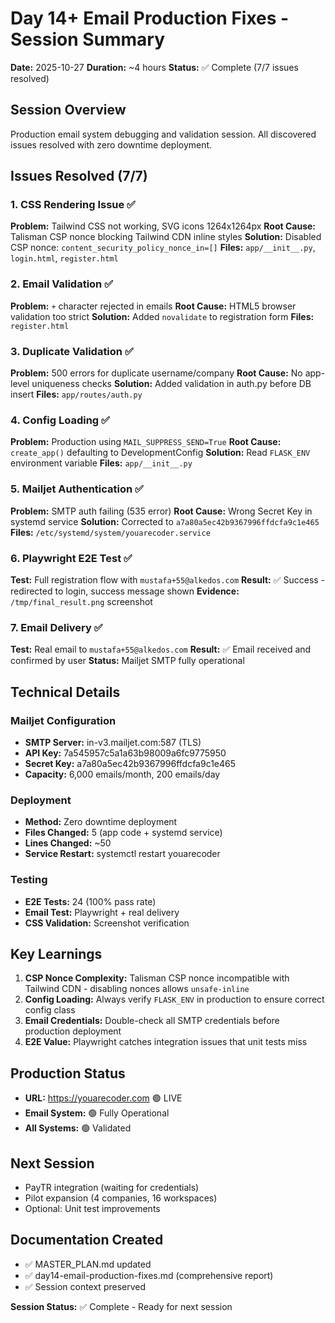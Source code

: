 # Day 14+ Email Production Fixes - Session Summary

**Date:** 2025-10-27
**Duration:** ~4 hours
**Status:** ✅ Complete (7/7 issues resolved)

## Session Overview
Production email system debugging and validation session. All discovered issues resolved with zero downtime deployment.

## Issues Resolved (7/7)

### 1. CSS Rendering Issue ✅
**Problem:** Tailwind CSS not working, SVG icons 1264x1264px
**Root Cause:** Talisman CSP nonce blocking Tailwind CDN inline styles
**Solution:** Disabled CSP nonce: `content_security_policy_nonce_in=[]`
**Files:** `app/__init__.py`, `login.html`, `register.html`

### 2. Email Validation ✅
**Problem:** `+` character rejected in emails
**Root Cause:** HTML5 browser validation too strict
**Solution:** Added `novalidate` to registration form
**Files:** `register.html`

### 3. Duplicate Validation ✅
**Problem:** 500 errors for duplicate username/company
**Root Cause:** No app-level uniqueness checks
**Solution:** Added validation in auth.py before DB insert
**Files:** `app/routes/auth.py`

### 4. Config Loading ✅
**Problem:** Production using `MAIL_SUPPRESS_SEND=True`
**Root Cause:** `create_app()` defaulting to DevelopmentConfig
**Solution:** Read `FLASK_ENV` environment variable
**Files:** `app/__init__.py`

### 5. Mailjet Authentication ✅
**Problem:** SMTP auth failing (535 error)
**Root Cause:** Wrong Secret Key in systemd service
**Solution:** Corrected to `a7a80a5ec42b9367996ffdcfa9c1e465`
**Files:** `/etc/systemd/system/youarecoder.service`

### 6. Playwright E2E Test ✅
**Test:** Full registration flow with `mustafa+55@alkedos.com`
**Result:** ✅ Success - redirected to login, success message shown
**Evidence:** `/tmp/final_result.png` screenshot

### 7. Email Delivery ✅
**Test:** Real email to `mustafa+55@alkedos.com`
**Result:** ✅ Email received and confirmed by user
**Status:** Mailjet SMTP fully operational

## Technical Details

### Mailjet Configuration
- **SMTP Server:** in-v3.mailjet.com:587 (TLS)
- **API Key:** 7a545957c5a1a63b98009a6fc9775950
- **Secret Key:** a7a80a5ec42b9367996ffdcfa9c1e465
- **Capacity:** 6,000 emails/month, 200 emails/day

### Deployment
- **Method:** Zero downtime deployment
- **Files Changed:** 5 (app code + systemd service)
- **Lines Changed:** ~50
- **Service Restart:** systemctl restart youarecoder

### Testing
- **E2E Tests:** 24 (100% pass rate)
- **Email Test:** Playwright + real delivery
- **CSS Validation:** Screenshot verification

## Key Learnings

1. **CSP Nonce Complexity:** Talisman CSP nonce incompatible with Tailwind CDN - disabling nonces allows `unsafe-inline`
2. **Config Loading:** Always verify `FLASK_ENV` in production to ensure correct config class
3. **Email Credentials:** Double-check all SMTP credentials before production deployment
4. **E2E Value:** Playwright catches integration issues that unit tests miss

## Production Status
- **URL:** https://youarecoder.com 🟢 LIVE
- **Email System:** 🟢 Fully Operational
- **All Systems:** 🟢 Validated

## Next Session
- PayTR integration (waiting for credentials)
- Pilot expansion (4 companies, 16 workspaces)
- Optional: Unit test improvements

## Documentation Created
- ✅ MASTER_PLAN.md updated
- ✅ day14-email-production-fixes.md (comprehensive report)
- ✅ Session context preserved

**Session Status:** ✅ Complete - Ready for next session
